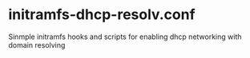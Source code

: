 # initramfs-dhcp-resolv.conf
Sinmple initramfs hooks and scripts for enabling dhcp networking with domain resolving
